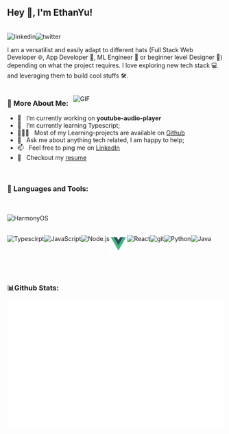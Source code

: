 ## Hey 👋, I'm EthanYu!

<br/>
<a href='https://www.linkedin.com/in/yu-haonan-372653265'><img align='left' alt="linkedin" src="https://raw.githubusercontent.com/rahul-jha98/rahul-jha98/561d474902b59c7429ec22bb73e225696c27b202/assets/linkedin.svg" height='18px'/></a>
<a href='https://twitter.com/yuethanhaonan'><img align='left' alt="twitter" src="https://raw.githubusercontent.com/rahul-jha98/rahul-jha98/561d474902b59c7429ec22bb73e225696c27b202/assets/twitter.svg" height='18px'/></a>
<br/>

I am a versatilist and easily adapt to different hats (Full Stack Web Developer 🌐, App Developer 📱, ML Engineer 🤖 or beginner level Designer 🎨) depending on what the project requires. I love exploring new tech stack 💻 and leveraging them to build cool stuffs 🛠️.
<br/>
<br/>

<img align="right" alt="GIF" src="https://raw.githubusercontent.com/rahul-jha98/rahul-jha98/main/techstack.gif" width="350px"/>
  
### 🧐 More About Me:

- 🔭 &nbsp; I’m currently working on **youtube-audio-player**
- 🌱 &nbsp; I’m currently learning Typescript;
- 👨🏻‍💻 &nbsp; Most of my Learning-projects are available on [Github](https://github.com/yhn128974?tab=repositories)
- 💬 &nbsp; Ask me about anything tech related, I am happy to help;
- 📫 &nbsp; Feel free to ping me on [LinkedIn](https://www.linkedin.com/in/l-%E9%BE%99-372653265/)
- 📝 &nbsp; Checkout my [resume](https://github.com/yhn128974)

<br>

### 🔨 Languages and Tools:

<br/>
<br/>
<div>
    <a href="https://www.harmonyos.com" target="_blank"><img align="left" alt="HarmonyOS" height ="31px" src="https://upload.wikimedia.org/wikipedia/commons/c/cd/HarmonyOS_logo.svg"></a>
</div>
<br/>
<br/>

<div style="display: flex; justify-content: start;">
  
<a href="https://www.typescriptlang.org/" target="_blank"><img align="left" alt="Typescirpt" height ="41px" src="https://raw.githubusercontent.com/rahul-jha98/github_readme_icons/main/language_and_tools/square/typescript/typescript.svg"></a>
  
<a href="https://developer.mozilla.org/en-US/docs/Web/JavaScript" target="_blank"> <img align="left" alt="JavaScript" height ="41px"  src="https://raw.githubusercontent.com/rahul-jha98/github_readme_icons/main/language_and_tools/square/javascript/javascript.svg"> </a>

<a href="https://nodejs.org" target="_blank"><img align="left" alt="Node.js" height ="41px" src="https://raw.githubusercontent.com/rahul-jha98/github_readme_icons/main/language_and_tools/square/node/node.svg"></a>

<a href="https://vuejs.org/" target="_blank"> <img align="left" alt="JavaScript" height ="41px"  src="./Icons/vuedotjs.svg"> </a>

<a href="https://reactjs.org/" target="_blank"> <img align="left" alt="React" height ="41px" src="https://raw.githubusercontent.com/rahul-jha98/github_readme_icons/main/language_and_tools/square/react/react.svg"></a>

<a href="https://git-scm.com/" target="_blank"> <img src="https://raw.githubusercontent.com/rahul-jha98/github_readme_icons/main/language_and_tools/square/git-scm/git-scm.svg" align="left" alt="git" height='41px'/> </a>

<a href="https://www.python.org" target="_blank"><img align="left" alt="Python" height ="41px" src="https://raw.githubusercontent.com/rahul-jha98/github_readme_icons/main/language_and_tools/square/python/python.svg"></a>

<a href="https://www.java.com" target="_blank"><img align="left" alt="Java" height ="41px" src="https://raw.githubusercontent.com/rahul-jha98/github_readme_icons/main/language_and_tools/square/java/java.svg"></a>

</div>
<br/>
<br/>

### 📊Github Stats:

![Most Used Languages](templates/languages.svg)
<br>
